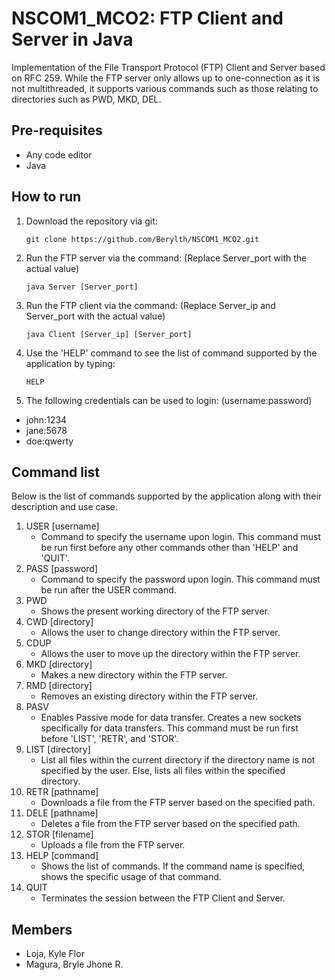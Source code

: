 # NSCOM1_MCO2: FTP Client and Server in Java 
Implementation of the File Transport Protocol (FTP) Client and Server based on RFC 259. While the FTP server only allows up to one-connection as it is not multithreaded, it supports various commands such as those relating to directories such as PWD, MKD, DEL. 

## Pre-requisites
- Any code editor
- Java

## How to run
1) Download the repository via git:  
    ```
    git clone https://github.com/Berylth/NSCOM1_MCO2.git
    ```

2) Run the FTP server via the command: (Replace Server_port with the actual value)
    ```
    java Server [Server_port]
    ```

3) Run the FTP client via the command: (Replace Server_ip and Server_port with the actual value)
    ```
    java Client [Server_ip] [Server_port]
    ```

4) Use the 'HELP' command to see the list of command supported by the application by typing:
    ```
    HELP
    ```

5) The following credentials can be used to login: (username:password)
- john:1234 
- jane:5678
- doe:qwerty
  
## Command list
Below is the list of commands supported by the application along with their description and use case.

1) USER [username]
    - Command to specify the username upon login. This command must be run first before any other commands other than 'HELP' and 'QUIT'.
2) PASS [password]
    - Command to specify the password upon login. This command must be run after the USER command.
3) PWD
    - Shows the present working directory of the FTP server.
4) CWD [directory]
    - Allows the user to change directory within the FTP server.
5) CDUP
    - Allows the user to move up the directory within the FTP server.
6) MKD [directory]
    - Makes a new directory within the FTP server.
7) RMD [directory]
    - Removes an existing directory within the FTP server.
8) PASV
    - Enables Passive mode for data transfer. Creates a new sockets specifically for data transfers. This command must be run first before 'LIST', 'RETR', and 'STOR'.
9) LIST [directory]
    - List all files within the current directory if the directory name is not specified by the user. Else, lists all files within the specified directory.
10) RETR [pathname]
    - Downloads a file from the FTP server based on the specified path.
11) DELE [pathname]
    - Deletes a file from the FTP server based on the specified path.
12) STOR [filename]
    - Uploads a file from the FTP server.
13) HELP [command]
    - Shows the list of commands. If the command name is specified, shows the specific usage of that command.
14) QUIT
    - Terminates the session between the FTP Client and Server.
  
## Members
- Loja, Kyle Flor
- Magura, Bryle Jhone R.
